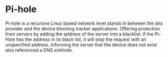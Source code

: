 # Pi-hole
Pi-hole is a recursive Linux based network level stands in between the dns provider and the device blocking tracker applications. Offering protection from servers by adding the address of the server into a blacklist. If the Pi-Hole has the address in its black list, it will stop the request with an unspecified address. Informing the server that the device does not exist also referenced a DNS sinkhole. 
